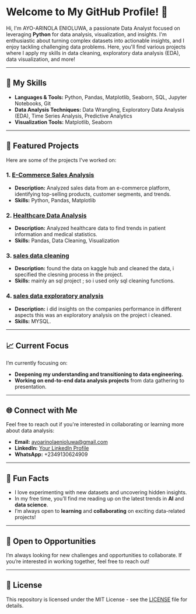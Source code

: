 # Welcome to My GitHub Profile! 👋

Hi, I'm AYO-ARINOLA ENIOLUWA, a passionate Data Analyst focused on leveraging **Python** for data analysis, visualization, and insights. I'm enthusiastic about turning complex datasets into actionable insights, and I enjoy tackling challenging data problems. Here, you'll find various projects where I apply my skills in data cleaning, exploratory data analysis (EDA), data visualization, and more!

---

## 🔧 My Skills

- **Languages & Tools:** Python, Pandas, Matplotlib, Seaborn, SQL, Jupyter Notebooks, Git  
- **Data Analysis Techniques:** Data Wrangling, Exploratory Data Analysis (EDA), Time Series Analysis, Predictive Analytics  
- **Visualization Tools:** Matplotlib, Seaborn  

---

## 📂 Featured Projects

Here are some of the projects I've worked on:

### 1. [E-Commerce Sales Analysis](https://github.com/semigod-dot-com/MY-PROJECTS/blob/main/Ecommerce.ipynb)  
   - **Description:** Analyzed sales data from an e-commerce platform, identifying top-selling products, customer segments, and trends.  
   - **Skills:** Python, Pandas, Matplotlib  

### 2. [Healthcare Data Analysis](https://github.com/semigod-dot-com/Healthcare-data/blob/main/Healthcare_analysis.ipynb)  
   - **Description:** Analyzed healthcare data to find trends in patient information and medical statistics.  
   - **Skills:** Pandas, Data Cleaning, Visualization  

### 3. **[sales data cleaning](https://github.com/semigod-dot-com/sql/blob/main/sales_data_analysis(data%20cleaning).sql)**  
   - **Description:** found the data on kaggle hub and cleaned the data, i specified the clesning process in the project.  
   - **Skills:** mainly an sql project ; so i used only sql cleaning functions.  

### 4. **[sales data exploratory analysis](https://github.com/semigod-dot-com/sql/blob/main/sales_data_analysis(eda).sql)**  
   - **Description:** i did insights on the companies performance in different aspects this was an exploratory analysis on the project i cleaned.  
   - **Skills:** MYSQL.  

---

## 📈 Current Focus

I’m currently focusing on:
- **Deepening my understanding and transitioning to data engineering.**  
- **Working on end-to-end data analysis projects** from data gathering to presentation.  

---

## 🌐 Connect with Me

Feel free to reach out if you're interested in collaborating or learning more about data analysis:

- **Email:** ayoarinolaenioluwa@gmail.com  
- **LinkedIn:** [Your LinkedIn Profile](https://www.linkedin.com/in/your-profile/)  
- **WhatsApp:** +2349130624909  

---

## 🎯 Fun Facts

- I love experimenting with new datasets and uncovering hidden insights.  
- In my free time, you’ll find me reading up on the latest trends in **AI** and **data science**.  
- I’m always open to **learning** and **collaborating** on exciting data-related projects!  

---

## 🚀 Open to Opportunities

I’m always looking for new challenges and opportunities to collaborate. If you’re interested in working together, feel free to reach out!  

---

## 📝 License

This repository is licensed under the MIT License - see the [LICENSE](LICENSE) file for details.  
